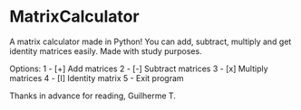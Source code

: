 # MatrixCalculator
A matrix calculator made in Python! You can add, subtract, multiply and get identity matrices easily.
Made with study purposes.

Options: 
1 - [+] Add matrices
2 - [-] Subtract matrices
3 - [x] Multiply matrices
4 - [I] Identity matrix
5 - Exit program

Thanks in advance for reading,
Guilherme T.
